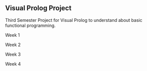 ## Visual Prolog Project
Third Semester Project for Visual Prolog to understand about basic functional programming.

Week 1

Week 2

Week 3

Week 4
